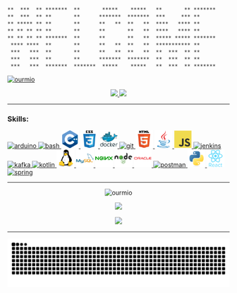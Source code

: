 ```
**  ***  ** *******  **       *****    *****   **       ** *******
**  ***  ** **       **      *******  *******  ***     *** **
** ***** ** **       **      **   **  **   **  ****   **** **
** ** ** ** **       **      **       **   **  ****   **** **
** ** ** ** *******  **      **       **   **  ***** ***** *******
 **** ****  **       **      **   **  **   **  *********** **
 ***   ***  **       **      **   **  **   **  **  ***  ** **
 ***   ***  **       **      *******  *******  **  ***  ** **
 ***   ***  *******  *******  *****    *****   **  ***  ** *******
```

<p align="left"> <a href="https://github.com/ryo-ma/github-profile-trophy"><img src="https://github-profile-trophy.vercel.app/?username=ourmio&theme=tokyonight" alt="ourmio" /></a> </p>

<p align="center">
  <a href="https://github.com/oURMIo?tab=followers">
    <img src="https://img.shields.io/github/followers/oURMIo?style=social&label=Follow&maxAge=2592000">
  </a>
  <a href="https://dmitrych.ddns.net/">
    <img src="https://img.shields.io/badge/Business Card-link-purple">
  </a>
</p>

---

<h3 align="left">Skills:</h3>
<p align="left"> <a href="https://www.arduino.cc/" target="_blank" rel="noreferrer"> <img src="https://cdn.worldvectorlogo.com/logos/arduino-1.svg" alt="arduino" width="40" height="40"/> </a> <a href="https://www.gnu.org/software/bash/" target="_blank" rel="noreferrer"> <img src="https://www.vectorlogo.zone/logos/gnu_bash/gnu_bash-icon.svg" alt="bash" width="40" height="40"/> </a> <a href="https://www.w3schools.com/cpp/" target="_blank" rel="noreferrer"> <img src="https://raw.githubusercontent.com/devicons/devicon/master/icons/cplusplus/cplusplus-original.svg" alt="cplusplus" width="40" height="40"/> </a> <a href="https://www.w3schools.com/css/" target="_blank" rel="noreferrer"> <img src="https://raw.githubusercontent.com/devicons/devicon/master/icons/css3/css3-original-wordmark.svg" alt="css3" width="40" height="40"/> </a> <a href="https://www.docker.com/" target="_blank" rel="noreferrer"> <img src="https://raw.githubusercontent.com/devicons/devicon/master/icons/docker/docker-original-wordmark.svg" alt="docker" width="40" height="40"/> </a> <a href="https://git-scm.com/" target="_blank" rel="noreferrer"> <img src="https://www.vectorlogo.zone/logos/git-scm/git-scm-icon.svg" alt="git" width="40" height="40"/> </a> <a href="https://www.w3.org/html/" target="_blank" rel="noreferrer"> <img src="https://raw.githubusercontent.com/devicons/devicon/master/icons/html5/html5-original-wordmark.svg" alt="html5" width="40" height="40"/> </a> <a href="https://www.java.com" target="_blank" rel="noreferrer"> <img src="https://raw.githubusercontent.com/devicons/devicon/master/icons/java/java-original.svg" alt="java" width="40" height="40"/> </a> <a href="https://developer.mozilla.org/en-US/docs/Web/JavaScript" target="_blank" rel="noreferrer"> <img src="https://raw.githubusercontent.com/devicons/devicon/master/icons/javascript/javascript-original.svg" alt="javascript" width="40" height="40"/> </a> <a href="https://www.jenkins.io" target="_blank" rel="noreferrer"> <img src="https://www.vectorlogo.zone/logos/jenkins/jenkins-icon.svg" alt="jenkins" width="40" height="40"/> </a> <a href="https://kafka.apache.org/" target="_blank" rel="noreferrer"> <img src="https://www.vectorlogo.zone/logos/apache_kafka/apache_kafka-icon.svg" alt="kafka" width="40" height="40"/> </a> <a href="https://kotlinlang.org" target="_blank" rel="noreferrer"> <img src="https://www.vectorlogo.zone/logos/kotlinlang/kotlinlang-icon.svg" alt="kotlin" width="40" height="40"/> </a> <a href="https://www.linux.org/" target="_blank" rel="noreferrer"> <img src="https://raw.githubusercontent.com/devicons/devicon/master/icons/linux/linux-original.svg" alt="linux" width="40" height="40"/> </a> <a href="https://www.mysql.com/" target="_blank" rel="noreferrer"> <img src="https://raw.githubusercontent.com/devicons/devicon/master/icons/mysql/mysql-original-wordmark.svg" alt="mysql" width="40" height="40"/> </a> <a href="https://www.nginx.com" target="_blank" rel="noreferrer"> <img src="https://raw.githubusercontent.com/devicons/devicon/master/icons/nginx/nginx-original.svg" alt="nginx" width="40" height="40"/> </a> <a href="https://nodejs.org" target="_blank" rel="noreferrer"> <img src="https://raw.githubusercontent.com/devicons/devicon/master/icons/nodejs/nodejs-original-wordmark.svg" alt="nodejs" width="40" height="40"/> </a> <a href="https://www.oracle.com/" target="_blank" rel="noreferrer"> <img src="https://raw.githubusercontent.com/devicons/devicon/master/icons/oracle/oracle-original.svg" alt="oracle" width="40" height="40"/> </a> <a href="https://postman.com" target="_blank" rel="noreferrer"> <img src="https://www.vectorlogo.zone/logos/getpostman/getpostman-icon.svg" alt="postman" width="40" height="40"/> </a> <a href="https://www.python.org" target="_blank" rel="noreferrer"> <img src="https://raw.githubusercontent.com/devicons/devicon/master/icons/python/python-original.svg" alt="python" width="40" height="40"/> </a> <a href="https://reactjs.org/" target="_blank" rel="noreferrer"> <img src="https://raw.githubusercontent.com/devicons/devicon/master/icons/react/react-original-wordmark.svg" alt="react" width="40" height="40"/> </a> <a href="https://spring.io/" target="_blank" rel="noreferrer"> <img src="https://www.vectorlogo.zone/logos/springio/springio-icon.svg" alt="spring" width="40" height="40"/> </a> </p>

---

<p dir="auto" align="center">
  <img src="https://github-readme-streak-stats.herokuapp.com/?user=ourmio&theme=tokyonight" alt="ourmio" />
</p>

<p dir="auto" align="center">
  <img src="https://github-readme-stats.vercel.app/api?username=oURMIo&theme=tokyonight">
</p>

<p dir="auto" align="center">
  <img src="http://github-profile-summary-cards.vercel.app/api/cards/productive-time?username=oURMIo&theme=tokyonight&utcOffset=8">
</p>

---

<picture>
  <source media="(prefers-color-scheme: dark)" srcset="https://raw.githubusercontent.com/oURMIo/oURMIo/output/github-contribution-grid-snake-dark.svg">
  <source media="(prefers-color-scheme: light)" srcset="https://raw.githubusercontent.com/oURMIo/oURMIo/output/github-contribution-grid-snake.svg">
  <img alt="github contribution grid snake animation" src="https://raw.githubusercontent.com/oURMIo/oURMIo/output/github-contribution-grid-snake.svg">
</picture>
